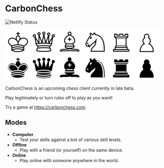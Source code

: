 # CarbonChess

![Netlify Status](https://api.netlify.com/api/v1/badges/8cb9672a-5e8e-4071-9e68-ecd2443fe643/deploy-status)

![Pieces](images/chesspieces.svg)

CarbonChess is an upcoming chess client currently in late beta.

Play legitimately or turn rules off to play as you want!

Try a game at https://carbonchess.com.

## Modes

- **Computer**
  - Test your skills against a bot of various skill levels.
- **Offline**
  - Play with a friend (or yourself) on the same device.
- **Online**
  - Play online with someone anywhere in the world.
